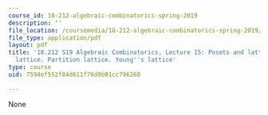 ```yaml
---
course_id: 18-212-algebraic-combinatorics-spring-2019
description: ''
file_location: /coursemedia/18-212-algebraic-combinatorics-spring-2019/7594ef552f84d611f76d9b01cc796260_MIT18_212S19_lec15.pdf
file_type: application/pdf
layout: pdf
title: '18.212 S19 Algebraic Combinatorics, Lecture 15: Posets and lattices. Boolean
  lattice. Partition lattice. Young''s lattice'
type: course
uid: 7594ef552f84d611f76d9b01cc796260

---
```

None